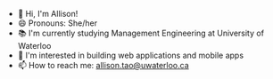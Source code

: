- 👋 Hi, I'm Allison! 
- 😄 Pronouns: She/her
- 📚 I'm currently studying Management Engineering at University of Waterloo
- 🌱 I'm interested in building web applications and mobile apps
- 📫 How to reach me: allison.tao@uwaterloo.ca

<!--
**allisontao/allisontao** is a ✨ _special_ ✨ repository because its `README.md` (this file) appears on your GitHub profile.
-->


